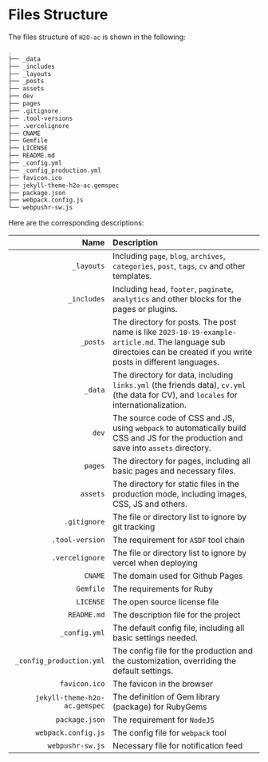 # Files Structure

The files structure of `H2O-ac` is shown in the following:

```bash
.
├── _data
├── _includes
├── _layouts
├── _posts
├── assets
├── dev
├── pages
├── .gitignore
├── .tool-versions
├── .vercelignore
├── CNAME
├── Gemfile
├── LICENSE
├── README.md
├── _config.yml
├── _config_production.yml
├── favicon.ico
├── jekyll-theme-h2o-ac.gemspec
├── package.json
├── webpack.config.js
└── webpushr-sw.js
```

Here are the corresponding descriptions:

| Name | Description |
| --:  | :--- |
| `_layouts` | Including `page`, `blog`, `archives`, `categories`, `post`, `tags`, `cv` and other templates. |
| `_includes` | Including `head`, `footer`, `paginate`, `analytics` and other blocks for the pages or plugins. |
| `_posts` | The directory for posts. The post name is like `2023-10-19-example-article.md`. The language sub directoies can be created if you write posts in different languages. |
| `_data` | The directory for data, including `links.yml` (the friends data), `cv.yml` (the data for CV), and `locales` for internationalization. |
| `dev` | The source code of CSS and JS, using `webpack` to automatically build CSS and JS for the production and save into `assets` directory. |
| `pages` | The directory for pages, including all basic pages and necessary files. |
| `assets` | The directory for static files in the production mode, including images, CSS, JS and others. |
| `.gitignore` | The file or directory list to ignore by git tracking |
| `.tool-version` | The requirement for `ASDF` tool chain |
| `.vercelignore` | The file or directory list to ignore by vercel when deploying |
| `CNAME` | The domain used for Github Pages |
| `Gemfile` | The requirements for Ruby |
| `LICENSE` | The open source license file |
| `README.md` | The description file for the project |
| `_config.yml` | The default config file, including all basic settings needed. |
| `_config_production.yml` | The config file for the production and the customization, overriding the default settings. |
| `favicon.ico` | The favicon in the browser |
| `jekyll-theme-h2o-ac.gemspec` | The definition of Gem library (package) for RubyGems |
| `package.json` | The requirement for `NodeJS` |
| `webpack.config.js` | The config file for `webpack` tool |
| `webpushr-sw.js` | Necessary file for notification feed |
